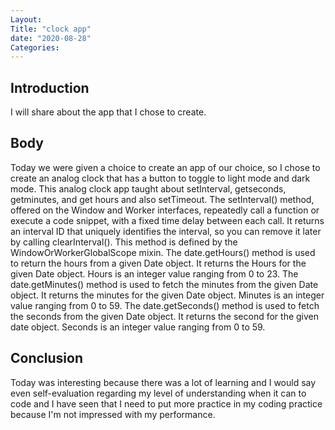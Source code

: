 ```yaml
---
Layout: 
Title: "clock app"
date: "2020-08-28"
Categories:
---
```


## Introduction

I will share about the app that I chose to create.

## Body

Today we were given a choice to create an app of our choice, so I chose to create an analog clock that has a button to toggle to light mode and dark mode. This analog clock app taught about setInterval, getseconds, getminutes, and get hours and also setTimeout.
The setInterval() method, offered on the Window and Worker interfaces, repeatedly call a function or execute a code snippet, with a fixed time delay between each call. It returns an interval ID that uniquely identifies the interval, so you can remove it later by calling clearInterval(). This method is defined by the WindowOrWorkerGlobalScope mixin.
The date.getHours() method is used to return the hours from a given Date object. It returns the Hours for the given Date object. Hours is an integer value ranging from 0 to 23.
The date.getMinutes() method is used to fetch the minutes from the given Date object. It returns the minutes for the given Date object. Minutes is an integer value ranging from 0 to 59.
The date.getSeconds() method is used to fetch the seconds from the given Date object. It returns the second for the given date object. Seconds is an integer value ranging from 0 to 59.

## Conclusion 

Today was interesting because there 
was a lot of learning and  I would say even self-evaluation regarding my level of understanding when it can to code and I have seen that I need to put more practice in my coding practice because I'm not impressed with my performance.
